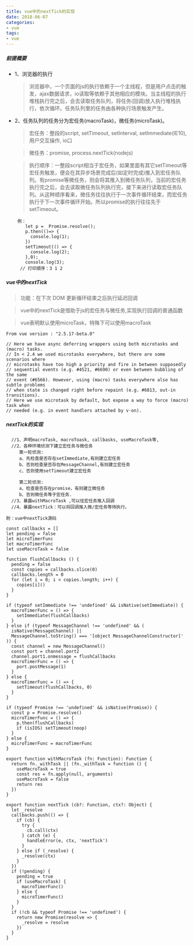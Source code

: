 ```yaml
---
title: vue中的nextTick的实现
date: 2018-06-07
categories:
- vue
tags: 
- vue
---
```


##### 前提概要
- 1、浏览器的执行
  > 浏览器中，一个页面的js的执行依赖于一个主线程，但是用户点击的触发，ajax数据请求，io读取等依赖于其他相应的模块。当主线程的执行堆栈执行完之后，会去读取任务队列，将任务(回调)放入执行堆栈执行，依次循环。任务队列里的任务由各种执行场景触发产生。
- 2、任务队列的任务分为宏任务(macroTask)，微任务(microTask)。
  > 宏任务：整段的script, setTimeout, setInterval, setImmediate(IE10), 用户交互操作, io口

  > 微任务：promise, process.nextTick(nodejs)

  > 执行顺序：一整段script相当于宏任务，如果里面有其它setTimeout等宏任务触发，便会在其异步场景完成后(如定时完成)推入到宏任务队列。有promise等微任务，则会将其推入到微任务队列，当前的宏任务执行完之后，会去读取微任务队列执行完，接下来进行读取宏任务队列。从这种顺序看来，微任务往往执行于一次事件循环结束，而宏任务执行于下一次事件循环开始。所以promise的执行往往先于setTimeout。

  ```
   例：
      let p =  Promise.resolve();
      p.then(()=> {
        console.log(1);
      })
      setTimeout(() => {
        console.log(2);
      },0);
      console.log(3);
    // 打印顺序：3 1 2
  ```

##### vue中的nextTick
> 功能：在下次 DOM 更新循环结束之后执行延迟回调

> vue中的nextTick是借助于js的宏任务与微任务,实现执行回调的普通函数

> vue表明默认使用microTask，特殊下可以使用macroTask

```
From vue version : "2.5.17-beta.0"

// Here we have async deferring wrappers using both microtasks and (macro) tasks.
// In < 2.4 we used microtasks everywhere, but there are some scenarios where
// microtasks have too high a priority and fire in between supposedly
// sequential events (e.g. #4521, #6690) or even between bubbling of the same
// event (#6566). However, using (macro) tasks everywhere also has subtle problems
// when state is changed right before repaint (e.g. #6813, out-in transitions).
// Here we use microtask by default, but expose a way to force (macro) task when
// needed (e.g. in event handlers attached by v-on).

```
##### nextTick的实现

```
  //1、声明macroTask, macroToask, callbasks, useMacroTask等,
  //2、各种环境侦测下建立宏任务与微任务
     第一轮侦测:
     a、先检查是否存在setImmediate,有则建立宏任务
     b、否则检查是否存在MessageChannel,有则建立宏任务
     c、否则使用setTimeout建立宏任务
    
     第二轮侦测:
     a、检查是否存在promise，有则建立微任务
     b、否则微任务等于宏任务.
  //3、暴露withMacroTask ,可以往宏任务推入回调
  //4、暴露nextTick：可以将回调推入微/宏任务等待执行。
```

```
附：vue中nextTick源码

const callbacks = []
let pending = false
let microTimerFunc
let macroTimerFunc
let useMacroTask = false

function flushCallbacks () {
  pending = false
  const copies = callbacks.slice(0)
  callbacks.length = 0
  for (let i = 0; i < copies.length; i++) {
    copies[i]()
  }
}

if (typeof setImmediate !== 'undefined' && isNative(setImmediate)) {
  macroTimerFunc = () => {
    setImmediate(flushCallbacks)
  }
} else if (typeof MessageChannel !== 'undefined' && (
  isNative(MessageChannel) ||
  MessageChannel.toString() === '[object MessageChannelConstructor]'
)) {
  const channel = new MessageChannel()
  const port = channel.port2
  channel.port1.onmessage = flushCallbacks
  macroTimerFunc = () => {
    port.postMessage(1)
  }
} else {
  macroTimerFunc = () => {
    setTimeout(flushCallbacks, 0)
  }
}

if (typeof Promise !== 'undefined' && isNative(Promise)) {
  const p = Promise.resolve()
  microTimerFunc = () => {
    p.then(flushCallbacks)
    if (isIOS) setTimeout(noop)
  }
} else {
  microTimerFunc = macroTimerFunc
}

export function withMacroTask (fn: Function): Function {
  return fn._withTask || (fn._withTask = function () {
    useMacroTask = true
    const res = fn.apply(null, arguments)
    useMacroTask = false
    return res
  })
}

export function nextTick (cb?: Function, ctx?: Object) {
  let _resolve
  callbacks.push(() => {
    if (cb) {
      try {
        cb.call(ctx)
      } catch (e) {
        handleError(e, ctx, 'nextTick')
      }
    } else if (_resolve) {
      _resolve(ctx)
    }
  })
  if (!pending) {
    pending = true
    if (useMacroTask) {
      macroTimerFunc()
    } else {
      microTimerFunc()
    }
  }
  if (!cb && typeof Promise !== 'undefined') {
    return new Promise(resolve => {
      _resolve = resolve
    })
  }
}
```